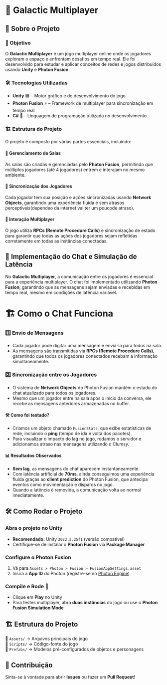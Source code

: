 # 🌌 Galactic Multiplayer  

## 📖 Sobre o Projeto

### 🎯 Objetivo  
O **Galactic Multiplayer** é um jogo multiplayer online onde os jogadores exploram o espaço e enfrentam desafios em tempo real. Ele foi desenvolvido para estudar e aplicar conceitos de redes e jogos distribuídos usando **Unity** e **Photon Fusion**.

### 🛠️ Tecnologias Utilizadas  
- **Unity** 🟦 – Motor gráfico e de desenvolvimento do jogo  
- **Photon Fusion** ⚡ – Framework de multiplayer para sincronização em tempo real  
- **C#** 🔷 – Linguagem de programação utilizada no desenvolvimento  

### 🏗️ Estrutura do Projeto  
O projeto é composto por várias partes essenciais, incluindo:

#### 🔹 Gerenciamento de Salas  
As salas são criadas e gerenciadas pelo **Photon Fusion**, permitindo que múltiplos jogadores (até 4 jogadores) entrem e interajam no mesmo ambiente.  

#### 🔹 Sincronização dos Jogadores  
Cada jogador tem sua posição e ações sincronizadas usando **Network Objects**, garantindo uma experiência fluida e sem atrasos perceptíveis(dependeo da internet vai ter um poucode atraso).  

#### 🔹 Interação Multiplayer  
O jogo utiliza **RPCs (Remote Procedure Calls)** e sincronização de estado para garantir que todas as ações dos jogadores sejam refletidas corretamente em todas as instâncias conectadas.  

## 📨 Implementação do Chat e Simulação de Latência  

No **Galactic Multiplayer**, a comunicação entre os jogadores é essencial para a experiência multiplayer. O chat foi implementado utilizando **Photon Fusion**, garantindo que as mensagens sejam enviadas e recebidas em tempo real, mesmo em condições de latência variável.  


# 🏗️ Como o Chat Funciona  

### 1️⃣ Envio de Mensagens  
- Cada jogador pode digitar uma mensagem e enviá-la para todos na sala.  
- As mensagens são transmitidas via **RPCs (Remote Procedure Calls)**, garantindo que todos os jogadores conectados recebam a informação simultaneamente.  

### 2️⃣ Sincronização entre os Jogadores  
- O sistema de **Network Objects** do Photon Fusion mantém o estado do chat atualizado para todos os jogadores.  
- Mesmo que um jogador entre na sala após o início da conversa, ele recebe as mensagens anteriores armazenadas no buffer.  

#### 🛠️ Como foi testado?  
- Criamos um objeto chamado `FusionStats`, que exibe estatísticas de rede, incluindo o **ping** (tempo de ida e volta dos pacotes).  
- Para visualizar o impacto do lag no jogo, rodamos o servidor e adicionamos atraso nas mensagens utilizando o Clumsy.  

#### 📊 Resultados Observados  
- **Sem lag**, as mensagens do chat aparecem instantaneamente.  
- Com latência artificial de **70ms**, ainda conseguimos uma experiência fluida graças ao **client prediction** do Photon Fusion, que antecipa eventos como movimentação e disparos no jogo.  
- Quando a latência é removida, a comunicação volta ao normal imediatamente.  


## 🛠️ Como Rodar o Projeto  

### Abra o projeto no Unity  
- **Recomendado:** Unity `2022.3.25f1` (versão compatível)  
- Certifique-se de instalar o **Photon Fusion** via **Package Manager**  

### Configure o Photon Fusion  
1. Vá para `Assets > Photon > Fusion > FusionAppSettings.asset`  
2. Insira a **App ID** do Photon (registre-se no [Photon Engine](photonengine.com))  

### Compile e Rode 🚀  
- Clique em **Play** no Unity  
- Para testes multiplayer, abra **duas instâncias** do jogo ou use o **Photon Fusion Simulation Mode**  

## 🏗️ Estrutura do Projeto  
📂 `Assets/` → Arquivos principais do jogo  
📂 `Scripts/` → Código-fonte do jogo  
📂 `Prefabs/` → Modelos pré-configurados de objetos e personagens  

## 🤝 Contribuição  
Sinta-se à vontade para abrir **Issues** ou fazer um **Pull Request**!  

